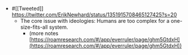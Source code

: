 - #[[Tweeted]] https://twitter.com/ErikNewhard/status/1351915708465127425?s=20
    - The core issue with ideologies:
Humans are too complex for a one-size-fits-all system.
        - (more notes [https://roamresearch.com/#/app/everruler/page/ghm5GtdxH](https://roamresearch.com/#/app/everruler/page/ghm5GtdxH))
